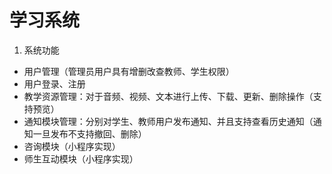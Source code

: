 # 学习系统
1. 系统功能
+ 用户管理（管理员用户具有增删改查教师、学生权限）
+ 用户登录、注册
+ 教学资源管理：对于音频、视频、文本进行上传、下载、更新、删除操作（支持预览）
+ 通知模块管理：分别对学生、教师用户发布通知、并且支持查看历史通知（通知一旦发布不支持撤回、删除）
+ 咨询模块（小程序实现）
+ 师生互动模块（小程序实现）